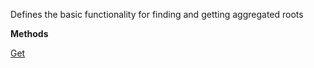 Defines the basic functionality for finding and getting aggregated roots

**Methods**

[Get](Bifrost.Domain.IAggregatedRootRepository.Get)
